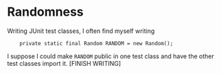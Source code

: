 # Randomness

Writing JUnit test classes, I often find myself writing

```
    private static final Random RANDOM = new Random();
```

I suppose I could make `RANDOM` public in one test class and have the other test 
classes import it. [FINISH WRITING]